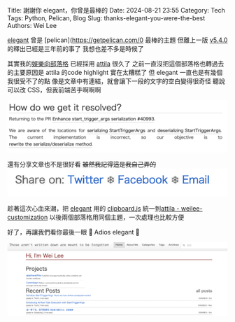 Title: 謝謝你 elegant，你曾是最棒的
Date: 2024-08-21 23:55
Category: Tech
Tags: Python, Pelican, Blog
Slug: thanks-elegant-you-were-the-best
Authors: Wei Lee

[elegant](https://github.com/Pelican-Elegant/elegant) 曾是 [pelican](https://getpelican.com/0 最棒的主題
但離上一版 [v5.4.0](https://github.com/Pelican-Elegant/elegant/tree/V5.4.0) 的釋出已經是三年前的事了
我想也差不多是時候了

<!--more-->

其實我的[娛樂向部落格](https://travlog.wei-lee.me/) 已經採用 [attila](https://github.com/arulrajnet/attila) 很久了
之前一直沒把這個部落格也轉過去的主要原因是 attila 的code highlight 實在太糟糕了
但 elegant 一直也是有幾個我很受不了的點
像是文章中有連結，就會讓下一段的文字的空白變得很奇怪
聽說可以改 CSS，但我前端苦手啊啊啊

![huge-pain](/images/posts-image/2024-elegant/huge-pain.png)

還有分享文章也不是很好看 ~~雖然我記得這是我自己弄的~~
![pain](/images/posts-image/2024-elegant/pain.png)

趁著這次心血來潮，把 [elegant](https://github.com/Pelican-Elegant/elegant) 用的 [clipboard.js](https://clipboardjs.com/) 統一到[attila - weilee-customization](https://github.com/Lee-W/attila/tree/weilee-customization)
以後兩個部落格用同個主題，一次處理也比較方便

好了，再讓我們看你最後一眼 👀
Adios elegant 👋

![last](/images/posts-image/2024-elegant/last.png)
